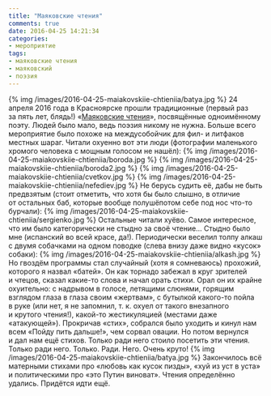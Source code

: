 ```yaml
---
title: "Маяковские чтения"
comments: true
date: 2016-04-25 14:21:34
categories:
- мероприятие
tags:
- маяковские чтения
- маяковский
- поэзия
---
```

{% img /images/2016-04-25-maiakovskiie-chtieniia/batya.jpg %}
24 апреля 2016 года в&nbsp;Красноярске прошли традиционные (первый раз за&nbsp;пять лет, блядь!) &laquo;<a href="https://vk.com/mayakkrsk">Маяковские чтения</a>&raquo;, посвящённые одноимённому поэту. Людей было мало, ведь поэзия никому не&nbsp;нужна. Больше всего мероприятие было похоже на&nbsp;междусобойчик для фил- и&nbsp;литфаков местных шараг.&nbsp;Читали охуенно вот эти люди (фотографии маленького хромого человека с&nbsp;мощным голосом не&nbsp;нашёл):
{% img /images/2016-04-25-maiakovskiie-chtieniia/boroda.jpg %}
{% img /images/2016-04-25-maiakovskiie-chtieniia/boroda2.jpg %}
{% img /images/2016-04-25-maiakovskiie-chtieniia/cvetkov.jpg %}
{% img /images/2016-04-25-maiakovskiie-chtieniia/nefediev.jpg %}
Не&nbsp;берусь судить её, дабы не&nbsp;быть предвзятым (стоит отметить, что хотя&nbsp;бы было слышно, в&nbsp;отличие от&nbsp;остальных баб, которые вообще полушёпотом себе под нос <nobr>что-то</nobr> бурчали):
{% img /images/2016-04-25-maiakovskiie-chtieniia/sergienko.jpg %}
Остальные читали хуёво. Самое интересное, что им&nbsp;было категорически не&nbsp;стыдно за&nbsp;своё чтение&hellip; Стыдно было мне (испанский во&nbsp;всей красе, да!).
Периодически веселил толпу алкаш с&nbsp;двумя собачками на&nbsp;одном поводке (слева внизу даже видно &laquo;кусок&raquo; собаки):
{% img /images/2016-04-25-maiakovskiie-chtieniia/alkash.jpg %}
Но&nbsp;гвоздём программы стал случайный (хотя я&nbsp;сомневаюсь) прохожий, которого я&nbsp;назвал &laquo;батей&raquo;. Он&nbsp;как торнадо забежал в&nbsp;круг зрителей и&nbsp;чтецов, сказал <nobr>какие-то</nobr> слова и&nbsp;начал орать стихи. Орал он&nbsp;их&nbsp;крайне охуительно: с&nbsp;надрывом в&nbsp;голосе, летящими слюнями, горящим взглядом глаза в&nbsp;глаза своим &laquo;жертвам&raquo;, с&nbsp;бутылкой <nobr>какого-то</nobr> пойла в&nbsp;руке (или нет, я&nbsp;не&nbsp;запомнил, <nobr>т. к.</nobr> охуел от&nbsp;такого внезапного и&nbsp;крутого чтения!), <nobr>какой-то</nobr> жестикуляцией (местами даже &laquo;атакующей&raquo;). Прокричав &laquo;стих&raquo;, собрался было уходить и&nbsp;кинул нам всем &laquo;Пойду пить дальше!&raquo;, чем сорвал овации. Но&nbsp;потом вернулся и&nbsp;дал нам ещё стихов. Только ради него стоило посетить эти чтения. Только ради него. Только. Ради. Него. Очень круто!
{% img /images/2016-04-25-maiakovskiie-chtieniia/batya.jpg %}
Закончилось всё матерными стихами про &laquo;любовь как кусок пизды&raquo;, &laquo;хуй из&nbsp;уст в&nbsp;уста&raquo; и&nbsp;политическими про &laquo;это Путин виноват&raquo;.
Чтения определённо удались. Придётся идти ещё.